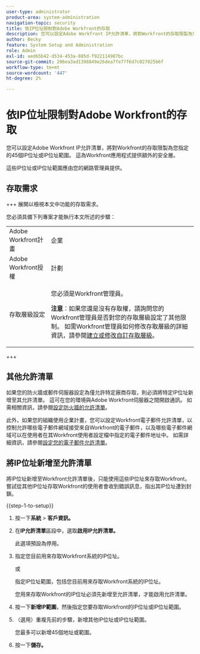 ```yaml
---
user-type: administrator
product-area: system-administration
navigation-topic: security
title: 依IP位址限制對Adobe Workfront的存取
description: 您可以設定Adobe Workfront IP允許清單，將對Workfront的存取限製為您指定的45個IP位址或IP位址範圍。 這為Workfront應用程式提供額外的安全層。
author: Becky
feature: System Setup and Administration
role: Admin
exl-id: aed65b42-d534-453a-885d-f922114987bc
source-git-commit: 206ea3ad1398849e26dea7fe77f6d7c027825b6f
workflow-type: tm+mt
source-wordcount: '447'
ht-degree: 2%

---
```


# 依IP位址限制對Adobe Workfront的存取

您可以設定Adobe Workfront IP允許清單，將對Workfront的存取限製為您指定的45個IP位址或IP位址範圍。 這為Workfront應用程式提供額外的安全層。

這些IP位址或IP位址範圍應由您的網路管理員提供。

## 存取需求

+++ 展開以檢視本文中功能的存取需求。

您必須具備下列專案才能執行本文所述的步驟：

<table style="table-layout:auto"> 
 <col> 
 <col> 
 <tbody> 
  <tr> 
   <td role="rowheader">Adobe Workfront計畫</td> 
   <td> <p>企業</p> </td> 
  </tr> 
  <tr> 
   <td role="rowheader">Adobe Workfront授權</td> 
   <td>計劃</td> 
  </tr> 
  <tr> 
   <td role="rowheader">存取層級設定</td> 
   <td> <p>您必須是Workfront管理員。</p> <p><b>注意</b>：如果您還是沒有存取權，請詢問您的Workfront管理員是否對您的存取層級設定了其他限制。 如需Workfront管理員如何修改存取層級的詳細資訊，請參閱<a href="../../../administration-and-setup/add-users/configure-and-grant-access/create-modify-access-levels.md" class="MCXref xref">建立或修改自訂存取層級</a>。</p> </td> 
  </tr> 
 </tbody> 
</table>

+++

## 其他允許清單

如果您的防火牆或郵件伺服器設定為僅允許特定廠商存取，則必須將特定IP位址新增至其允許清單。 這可在您的環境與Adobe Workfront伺服器之間開啟通訊。 如需相關資訊，請參閱[設定防火牆的允許清單](../../../administration-and-setup/get-started-wf-administration/configure-your-firewall.md)。

此外，如果您的組織使用企業計畫，您可以設定Workfront電子郵件允許清單，以控制允許哪些電子郵件網域接受來自Workfront的電子郵件，以及哪些電子郵件網域可以在使用者在其Workfront使用者設定檔中指定的電子郵件地址中。 如需詳細資訊，請參閱[設定您的電子郵件允許清單](../../../administration-and-setup/get-started-wf-administration/configure-your-email-allowlist.md)。

## 將IP位址新增至允許清單

將IP位址新增至Workfront允許清單後，只能使用這些IP位址來存取Workfront。 嘗試從其他IP位址存取Workfront的使用者會收到錯誤訊息，指出其IP位址遭到封鎖。

{{step-1-to-setup}}

1. 按一下&#x200B;**系統** > **客戶資訊。**

1. 在&#x200B;**IP允許清單**&#x200B;區段中，選取&#x200B;**啟用IP允許清單。**

   此選項預設為停用。

1. 指定您目前用來存取Workfront系統的IP位址。

   或

   指定IP位址範圍，包括您目前用來存取Workfront系統的IP位址。

   您用來存取Workfront的IP位址必須先新增至允許清單，才能啟用允許清單。

1. 按一下&#x200B;**新增IP範圍**，然後指定您要存取Workfront的IP位址或IP位址範圍。
1. （選用）重複先前的步驟，新增其他IP位址或IP位址範圍。

   您最多可以新增45個地址或範圍。

1. 按一下&#x200B;**儲存。**
